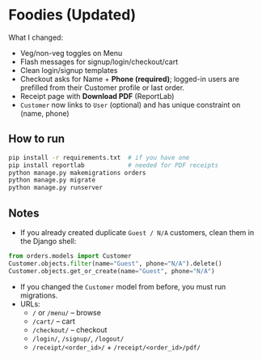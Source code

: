 # Foodies (Updated)

What I changed:
- Veg/non-veg toggles on Menu
- Flash messages for signup/login/checkout/cart
- Clean login/signup templates
- Checkout asks for Name + **Phone (required)**; logged-in users are prefilled from their Customer profile or last order.
- Receipt page with **Download PDF** (ReportLab)
- `Customer` now links to `User` (optional) and has unique constraint on (name, phone)

## How to run
```bash
pip install -r requirements.txt  # if you have one
pip install reportlab            # needed for PDF receipts
python manage.py makemigrations orders
python manage.py migrate
python manage.py runserver
```

## Notes
- If you already created duplicate `Guest / N/A` customers, clean them in the Django shell:
```py
from orders.models import Customer
Customer.objects.filter(name="Guest", phone="N/A").delete()
Customer.objects.get_or_create(name="Guest", phone="N/A")
```
- If you changed the `Customer` model from before, you must run migrations.
- URLs:
  - `/` or `/menu/` – browse
  - `/cart/` – cart
  - `/checkout/` – checkout
  - `/login/`, `/signup/`, `/logout/`
  - `/receipt/<order_id>/` + `/receipt/<order_id>/pdf/`
